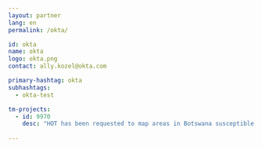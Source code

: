```yaml
---
layout: partner
lang: en
permalink: /okta/

id: okta
name: okta
logo: okta.png
contact: ally.kozel@okta.com 

primary-hashtag: okta
subhashtags:
  - okta-test

tm-projects:
  - id: 9970
    desc: "HOT has been requested to map areas in Botswana susceptible to, or identified as impacted, by the COVID-19 outbreak. Please join our global effort to help control this disease by mapping on this project."
    
---
```

